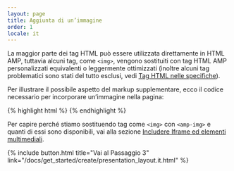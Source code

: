 ```yaml
---
layout: page
title: Aggiunta di un’immagine
order: 1
locale: it
---
```


La maggior parte dei tag HTML può essere utilizzata direttamente in HTML AMP, tuttavia alcuni tag, come `<img>`, vengono sostituiti con tag HTML AMP personalizzati equivalenti o leggermente ottimizzati (inoltre alcuni tag problematici sono stati del tutto esclusi, vedi [Tag HTML nelle specifiche](https://github.com/ampproject/amphtml/blob/master/spec/amp-html-format.md)).

Per illustrare il possibile aspetto del markup supplementare, ecco il codice necessario per incorporare un’immagine nella pagina:

{% highlight html %}
<amp-img src="welcome.jpg" alt="Welcome" height="400" width="800"></amp-img>
{% endhighlight %}

Per capire perché stiamo sostituendo tag come `<img>` con `<amp-img>` e quanti di essi sono disponibili, vai alla sezione [Includere Iframe ed elementi multimediali](/docs/guides/amp_replacements.html).

{% include button.html title="Vai al Passaggio 3" link="/docs/get_started/create/presentation_layout.it.html" %}
